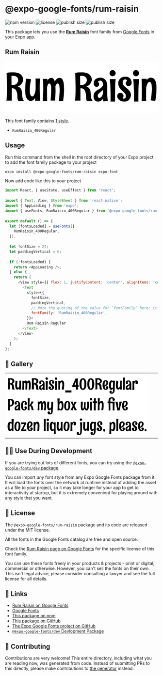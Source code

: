 # @expo-google-fonts/rum-raisin

![npm version](https://flat.badgen.net/npm/v/@expo-google-fonts/rum-raisin)
![license](https://flat.badgen.net/github/license/expo/google-fonts)
![publish size](https://flat.badgen.net/packagephobia/install/@expo-google-fonts/rum-raisin)
![publish size](https://flat.badgen.net/packagephobia/publish/@expo-google-fonts/rum-raisin)

This package lets you use the [**Rum Raisin**](https://fonts.google.com/specimen/Rum+Raisin) font family from [Google Fonts](https://fonts.google.com/) in your Expo app.

## Rum Raisin

![Rum Raisin](./font-family.png)

This font family contains [1 style](#-gallery).

- `RumRaisin_400Regular`

## Usage

Run this command from the shell in the root directory of your Expo project to add the font family package to your project
```sh
expo install @expo-google-fonts/rum-raisin expo-font
```

Now add code like this to your project
```js
import React, { useState, useEffect } from 'react';

import { Text, View, StyleSheet } from 'react-native';
import { AppLoading } from 'expo';
import { useFonts, RumRaisin_400Regular } from '@expo-google-fonts/rum-raisin';

export default () => {
  let [fontsLoaded] = useFonts({
    RumRaisin_400Regular,
  });

  let fontSize = 24;
  let paddingVertical = 6;

  if (!fontsLoaded) {
    return <AppLoading />;
  } else {
    return (
      <View style={{ flex: 1, justifyContent: 'center', alignItems: 'center' }}>
        <Text
          style={{
            fontSize,
            paddingVertical,
            // Note the quoting of the value for `fontFamily` here; it expects a string!
            fontFamily: 'RumRaisin_400Regular',
          }}>
          Rum Raisin Regular
        </Text>
      </View>
    );
  }
};

```

## 🔡 Gallery


||||
|-|-|-|
|![RumRaisin_400Regular](./RumRaisin_400Regular.ttf.png)||||


## 👩‍💻 Use During Development

If you are trying out lots of different fonts, you can try using the [`@expo-google-fonts/dev` package](https://github.com/expo/google-fonts/tree/master/font-packages/dev#readme).

You can import *any* font style from any Expo Google Fonts package from it. It will load the fonts
over the network at runtime instead of adding the asset as a file to your project, so it may take longer
for your app to get to interactivity at startup, but it is extremely convenient
for playing around with any style that you want.

## 📖 License

The `@expo-google-fonts/rum-raisin` package and its code are released under the MIT license.

All the fonts in the Google Fonts catalog are free and open source.

Check the [Rum Raisin page on Google Fonts](https://fonts.google.com/specimen/Rum+Raisin) for the specific license of this font family.

You can use these fonts freely in your products & projects - print or digital, commercial or otherwise. However, you can't sell the fonts on their own. This isn't legal advice, please consider consulting a lawyer and see the full license for all details.

## 🔗 Links

- [Rum Raisin on Google Fonts](https://fonts.google.com/specimen/Rum+Raisin)
- [Google Fonts](https://fonts.google.com/)
- [This package on npm](https://www.npmjs.com/package/@expo-google-fonts/rum-raisin)
- [This package on GitHub](https://github.com/expo/google-fonts/tree/master/font-packages/rum-raisin)
- [The Expo Google Fonts project on GitHub](https://github.com/expo/google-fonts)
- [`@expo-google-fonts/dev` Devlopment Package](https://github.com/expo/google-fonts/tree/master/font-packages/dev)

## 🤝 Contributing

Contributions are very welcome! This entire directory, including what you are reading now, was generated from code. Instead of submitting PRs to this directly, please make contributions to [the generator](https://github.com/expo/google-fonts/tree/master/packages/generator) instead.
